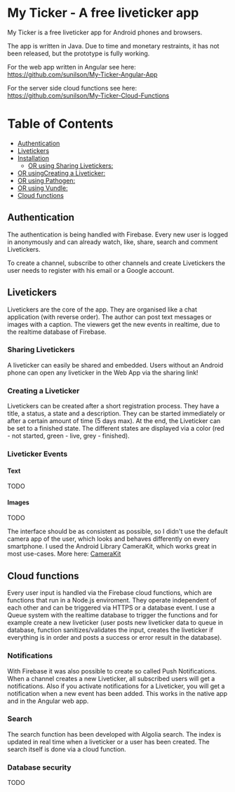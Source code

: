 # My Ticker - A free liveticker app

<italic>My Ticker is a free liveticker app for Android phones and browsers.</italic>

The app is written in Java. Due to time and monetary restraints, it has not been released, but the prototype is fully working.

For the web app written in Angular see here: <a href="https://github.com/sunilson/My-Ticker-Angular-App">https://github.com/sunilson/My-Ticker-Angular-App</a>

For the server side cloud functions see here: <a href="https://github.com/sunilson/My-Ticker-Cloud-Functions">https://github.com/sunilson/My-Ticker-Cloud-Functions</a>

Table of Contents
=================

  * [Authentication](#authentication)
  * [Livetickers](#livetickers)
  * [Installation](#installation)
     * [OR using Sharing Livetickers:](#sharing-livetickers)
   * [OR usingCreating a Liveticker:](#creating-a-liveticker)
   * [OR using Pathogen:](#or-using-pathogen)
   * [OR using Vundle:](#or-using-vundle)
  * [Cloud functions](#cloud-functions)

## Authentication

The authentication is being handled with Firebase. Every new user is logged in anonymously and can already watch, like, share, search and comment Livetickers. 

To create a channel, subscribe to other channels and create Livetickers the user needs to register with his email or a Google account.

## Livetickers

Livetickers are the core of the app. They are organised like a chat application (with reverse order). The author can post text messages or images with a caption. The viewers get the new events in realtime, due to the realtime database of Firebase.

### Sharing Livetickers

A liveticker can easily be shared and embedded. Users without an Android phone can open any liveticker in the Web App via the sharing link!

### Creating a Liveticker

Livetickers can be created after a short registration process. They have a title, a status, a state and a description. They can be started immediately or after a certain amount of time (5 days max). At the end, the Liveticker can be set to a finished state. The different states are displayed via a color (red - not started, green - live, grey - finished).

### Liveticker Events

#### Text

TODO

#### Images

TODO

The interface should be as consistent as possible, so I didn't use the default camera app of the user, which looks and behaves differently on every smartphone. I used the Android Library CameraKit, which works great in most use-cases. More here: <a href="https://github.com/gogopop/CameraKit-Android">CameraKit</a>

## Cloud functions

Every user input is handled via the Firebase cloud functions, which are functions that run in a Node.js enviroment. They operate independent of each other and can be triggered via HTTPS or a database event. I use a Queue system with the realtime database to trigger the functions and for example create a new liveticker (user posts new liveticker data to queue in database, function sanitizes/validates the input, creates the liveticker if everything is in order and posts a success or error result in the database).

### Notifications

With Firebase it was also possible to create so called Push Notifications. When a channel creates a new Liveticker, all subscribed users will get a notifications. Also if you activate notifications for a Liveticker, you will get a notification when a new event has been added. This works in the native app and in the Angular web app.

### Search

The search function has been developed with Algolia search. The index is updated in real time when a liveticker or a user has been created. The search itself is done via a cloud function.

### Database security

TODO
